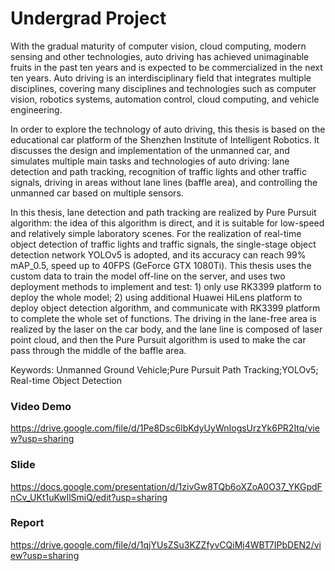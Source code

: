 # Undergrad Project

With the gradual maturity of computer vision, cloud computing, modern sensing and other technologies, auto driving has achieved unimaginable fruits in the past ten years and is expected to be commercialized in the next ten years. Auto driving is an interdisciplinary field that integrates multiple disciplines, covering many disciplines and technologies such as computer vision, robotics systems, automation control, cloud computing, and vehicle engineering.

In order to explore the technology of auto driving, this thesis is based on the educational car platform of the Shenzhen Institute of Intelligent Robotics. It discusses the design and implementation of the unmanned car, and simulates multiple main tasks and technologies of auto driving: lane detection and path tracking, recognition of traffic lights and other traffic signals, driving in areas without lane lines (baffle area), and controlling the unmanned car based on multiple sensors.

In this thesis, lane detection and path tracking are realized by Pure Pursuit algorithm: the idea of this algorithm is direct, and it is suitable for low-speed and relatively simple laboratory scenes. For the realization of real-time object detection of traffic lights and traffic signals, the single-stage object detection network YOLOv5 is adopted, and its accuracy can reach 99% mAP_0.5, speed up to 40FPS (GeForce GTX 1080Ti). This thesis uses the custom data to train the model off-line on the server, and uses two deployment methods to implement and test: 1) only use RK3399 platform to deploy the whole model; 2) using additional Huawei HiLens platform to deploy object detection algorithm, and communicate with RK3399 platform to complete the whole set of functions. The driving in the lane-free area is realized by the laser on the car body, and the lane line is composed of laser point cloud, and then the Pure Pursuit algorithm is used to make the car pass through the middle of the baffle area.

Keywords: Unmanned Ground Vehicle;Pure Pursuit Path Tracking;YOLOv5; Real-time Object Detection

### Video Demo
https://drive.google.com/file/d/1Pe8Dsc6lbKdyUyWnIogsUrzYk6PR2Itq/view?usp=sharing

### Slide
https://docs.google.com/presentation/d/1zivGw8TQb6oXZoA0O37_YKGpdFnCv_UKt1uKwIlSmiQ/edit?usp=sharing

### Report
https://drive.google.com/file/d/1qjYUsZSu3KZZfyvCQiMj4WBT7IPbDEN2/view?usp=sharing
